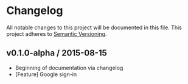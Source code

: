 # Changelog
All notable changes to this project will be documented in this file. This project adheres to [Semantic Versioning](http://semver.org/).

## v0.1.0-alpha / 2015-08-15
- Beginning of documentation via changelog
- [Feature] Google sign-in